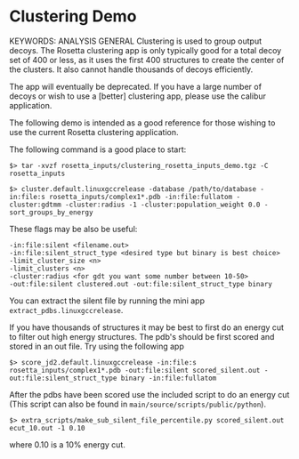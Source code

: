 Clustering Demo
===============
KEYWORDS: ANALYSIS GENERAL
Clustering is used to group output decoys.  The Rosetta clustering app is only typically good for a total decoy set of 400 or less, as it uses the first 400 structures to create the center of the clusters.   It also cannot handle thousands of decoys efficiently.

The app will eventually be deprecated.  If you have a large number of decoys or wish to use a [better] clustering app, please use the calibur application.

The following demo is intended as a good reference for those wishing to use the current Rosetta clustering application.

The following command is a good place to start:
	
    $> tar -xvzf rosetta_inputs/clustering_rosetta_inputs_demo.tgz -C rosetta_inputs

    $> cluster.default.linuxgccrelease -database /path/to/database -in:file:s rosetta_inputs/complex1*.pdb -in:file:fullatom -cluster:gdtmm -cluster:radius -1 -cluster:population_weight 0.0 -sort_groups_by_energy 

These flags may be also be useful:

    -in:file:silent <filename.out>
    -in:file:silent_struct_type <desired type but binary is best choice>
    -limit_cluster_size <n>
    -limit_clusters <n>
    -cluster:radius <for gdt you want some number between 10-50>
    -out:file:silent clustered.out -out:file:silent_struct_type binary

You can extract the silent file by running the mini app `extract_pdbs.linuxgccrelease`.

If you have thousands of structures it may be best to first do an energy cut to filter out high energy structures.
The pdb's should be first scored and stored in an out file.
Try using the following app

    $> score_jd2.default.linuxgccrelease -in:file:s rosetta_inputs/complex1*.pdb -out:file:silent scored_silent.out -out:file:silent_struct_type binary -in:file:fullatom

After the pdbs have been scored use the included script to do an energy cut (This script can also be found in ```main/source/scripts/public/python```).

    $> extra_scripts/make_sub_silent_file_percentile.py scored_silent.out ecut_10.out -1 0.10

where 0.10 is a 10% energy cut.

 
